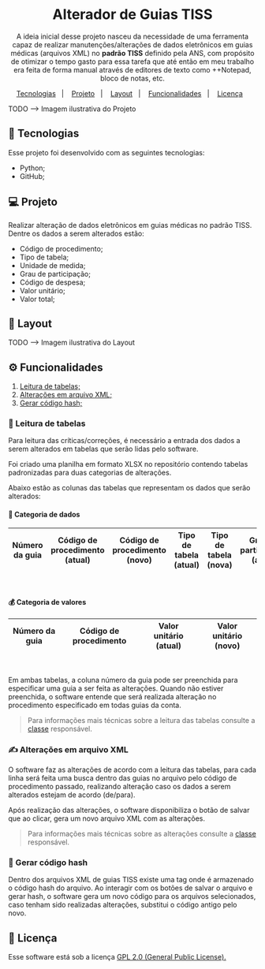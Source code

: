 <h1 align="center">Alterador de Guias TISS</h1>

<p align="center">A ideia inicial desse projeto nasceu da necessidade de uma ferramenta capaz de realizar manutenções/alterações de 
dados eletrônicos em guias médicas (arquivos XML) no <b>padrão TISS</b> definido pela ANS, com propósito 
de otimizar o tempo gasto para essa tarefa que até então em meu trabalho era feita de forma manual através de editores de texto como 
++Notepad, bloco de notas, etc.</p>

<p align="center">
    <a href="#-tecnologias">Tecnologias</a>&nbsp;&nbsp;&nbsp;|&nbsp;&nbsp;&nbsp;
    <a href="#-projeto">Projeto</a>&nbsp;&nbsp;&nbsp;|&nbsp;&nbsp;&nbsp;
    <a href="#-layout">Layout</a>&nbsp;&nbsp;&nbsp;|&nbsp;&nbsp;&nbsp;
    <a href="#-funcionalidades">Funcionalidades</a>&nbsp;&nbsp;&nbsp;|&nbsp;&nbsp;&nbsp;
    <a href="#-licença">Licença</a>&nbsp;&nbsp;&nbsp;
</p>

TODO --> Imagem ilustrativa do Projeto

## 🚀 Tecnologias

Esse projeto foi desenvolvido com as seguintes tecnologias:

* Python;
* GitHub;

## 💻 Projeto

Realizar alteração de dados eletrônicos em guias médicas no padrão TISS. Dentre os dados a serem
alterados estão:

* Código de procedimento;
* Tipo de tabela;
* Unidade de medida;
* Grau de participação;
* Código de despesa;
* Valor unitário;
* Valor total;

## 🔖 Layout

TODO --> Imagem ilustrativa do Layout

## ⚙ Funcionalidades

1. <a href="#-leitura-de-tabelas">Leitura de tabelas;</a>
2. <a href="#-alterações-em-arquivo-xml">Alterações em arquivo XML;</a>
3. <a href="#-gerar-código-hash">Gerar código hash;</a>

### 📖 Leitura de tabelas

Para leitura das críticas/correções, é necessário a entrada dos dados a serem alterados em tabelas
que serão lidas pelo software.

Foi criado uma <a>planilha em formato XLSX</a> no repositório contendo tabelas padronizadas 
para duas categorias de alterações.

Abaixo estão as colunas das tabelas que representam os dados que serão alterados:

#### 🎲 Categoria de dados

| Número da guia | Código de procedimento (atual) | Código de procedimento (novo) | Tipo de tabela (atual) | Tipo de tabela (nova) | Grau de participação (atual) | Grau de participação (novo) | Código de despesa (atual) | Código de despesa (novo) | Unidade de Medida (atual) | Unidade de Medida (novo) |
|----------------|--------------------------------|-------------------------------|------------------------|-----------------------|------------------------------|-----------------------------|---------------------------|--------------------------|---------------------------|--------------------------|

<br>

#### 💰 Categoria de valores

| Número da guia | Código de procedimento | Valor unitário (atual) | Valor unitário (novo) |
|----------------|------------------------|------------------------|-----------------------|

<br>

Em ambas tabelas, a coluna número da guia pode ser preenchida para especificar uma guia a ser feita as alterações.
Quando não estiver preenchida, o software entende que será realizada alteração no procedimento especificado em
todas guias da conta.

> Para informações mais técnicas sobre a leitura das tabelas consulte a <a href="main.py#L284">classe</a> responsável.



### ✍ Alterações em arquivo XML

O software faz as alterações de acordo com a leitura das tabelas, para cada linha será feita uma busca dentro das guias
no arquivo pelo código de procedimento passado, realizando alteração caso os dados a serem alterados estejam de
acordo (de/para). 

Após realização das alterações, o software disponibiliza o botão de salvar que ao clicar, gera um novo arquivo XML com
as alterações.

> Para informações mais técnicas sobre as alterações consulte a <a href="main.py#L140">classe</a> responsável.

### 🔐 Gerar código hash 

Dentro dos arquivos XML de guias TISS existe uma tag onde é armazenado o código hash do arquivo. Ao interagir com os botões de
salvar o arquivo e gerar hash, o software gera um novo código para os arquivos selecionados, caso tenham sido realizadas alterações,
substitui o código antigo pelo novo.

## 📝 Licença

Esse software está sob a licença 
<a href="https://www.gnu.org/licenses/old-licenses/gpl-2.0.html">GPL 2.0 (General Public License).</a>





